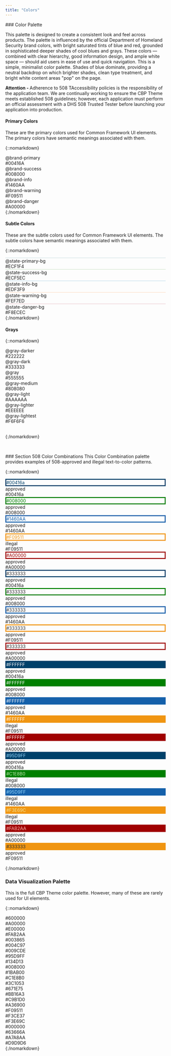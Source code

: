 ```yaml
---
title: "Colors"
---
```


<div class="pl-pattern">
### Color Palette

This palette is designed to create a consistent look and feel across products. The palette is influenced by the official Department of Homeland Security brand colors, with bright saturated tints of blue and red, grounded in sophisticated deeper shades of cool blues and grays. These colors &mdash; combined with clear hierarchy, good information design, and ample white space &mdash; should aid users in ease of use and quick navigation. This is a simple, minimalist color palette. Shades of blue dominate, providing a neutral backdrop on which brighter shades, clean type treatment, and bright white content areas "pop" on the page.

<b>Attention - </b>Adherence to 508 TAccessibility policies is the responsibility of the application team. We are continually working to ensure the CBP Theme meets established 508 guidelines; however, each application must perform an official assessment with a DHS 508 Trusted Tester before launching your application into production.

#### Primary Colors
These are the primary colors used for Common Framework UI elements. The primary colors have semantic meanings associated with them.


{::nomarkdown}
<div class="pl-palette">
    <div class="pl-palette-color">
        <div class="pl-palette-preview" style="background-color:#00416a;"></div>
        <div class="pl-palette-variable">@brand-primary</div>
        <div class="pl-palette-value">#00416A</div>
    </div>
    <div class="pl-palette-color">
        <div class="pl-palette-preview" style="background-color:#008000;"></div>
        <div class="pl-palette-variable">@brand-success</div>
        <div class="pl-palette-value">#008000</div>
    </div>
    <div class="pl-palette-color">
        <div class="pl-palette-preview" style="background-color:#1460aa;"></div>
        <div class="pl-palette-variable">@brand-info</div>
        <div class="pl-palette-value">#1460AA</div>
    </div>
    <div class="pl-palette-color">
        <div class="pl-palette-preview" style="background-color:#f09511;"></div>
        <div class="pl-palette-variable">@brand-warning</div>
        <div class="pl-palette-value">#F09511</div>
    </div>
    <div class="pl-palette-color">
        <div class="pl-palette-preview" style="background-color:#A00000;"></div>
        <div class="pl-palette-variable">@brand-danger</div>
        <div class="pl-palette-value">#A00000</div>
    </div>
</div>
{:/nomarkdown}

#### Subtle Colors
These are the subtle colors used for Common Framework UI elements. The subtle colors have semantic meanings associated with them.


{::nomarkdown}
<div class="pl-palette">
    <div class="pl-palette-color">
        <div class="pl-palette-preview" style="background-color:#ecf1f4; border: 1px solid #dce8eb;"></div>
        <div class="pl-palette-variable">@state-primary-bg</div>
        <div class="pl-palette-value">#ECF1F4</div>
    </div>
    <div class="pl-palette-color">
        <div class="pl-palette-preview" style="background-color:#ecf5ec; border: 1px solid #deecdb;"></div>
        <div class="pl-palette-variable">@state-success-bg</div>
        <div class="pl-palette-value">#ECF5EC</div>
    </div>
    <div class="pl-palette-color">
        <div class="pl-palette-preview" style="background-color:#edf3f9; border: 1px solid #d2e6f0;"></div>
        <div class="pl-palette-variable">@state-info-bg</div>
        <div class="pl-palette-value">#EDF3F9</div>
    </div>
    <div class="pl-palette-color">
        <div class="pl-palette-preview" style="background-color:#fef7ed; border: 1px solid #fde6d5;"></div>
        <div class="pl-palette-variable">@state-warning-bg</div>
        <div class="pl-palette-value">#FEF7ED</div>
    </div>
    <div class="pl-palette-color">
        <div class="pl-palette-preview" style="background-color:#f8ecec; border: 1px solid #f1d9dd;"></div>
        <div class="pl-palette-variable">@state-danger-bg</div>
        <div class="pl-palette-value">#F8ECEC</div>
    </div>
</div>
{:/nomarkdown}

#### Grays

{::nomarkdown}
<div class="pl-palette">
    <div class="pl-palette-color">
        <div class="pl-palette-preview" style="background-color:#222222;"></div>
        <div class="pl-palette-variable">@gray-darker</div>
        <div class="pl-palette-value">#222222</div>
    </div>
    <div class="pl-palette-color">
        <div class="pl-palette-preview" style="background-color:#333333;"></div>
        <div class="pl-palette-variable">@gray-dark</div>
        <div class="pl-palette-value">#333333</div>
    </div>
    <div class="pl-palette-color">
        <div class="pl-palette-preview" style="background-color:#555555;"></div>
        <div class="pl-palette-variable">@gray</div>
        <div class="pl-palette-value">#555555</div>
    </div>
    <div class="pl-palette-color">
        <div class="pl-palette-preview" style="background-color:#808080;"></div>
        <div class="pl-palette-variable">@gray-medium</div>
        <div class="pl-palette-value">#808080</div>
    </div>
    <div class="pl-palette-color">
        <div class="pl-palette-preview" style="background-color:#aaaaaa;"></div>
        <div class="pl-palette-variable">@gray-light</div>
        <div class="pl-palette-value">#AAAAAA</div>
    </div>
    <div class="pl-palette-color">
        <div class="pl-palette-preview" style="background-color:#eeeeee;"></div>
        <div class="pl-palette-variable">@gray-lighter</div>
        <div class="pl-palette-value">#EEEEEE</div>
    </div>
    <div class="pl-palette-color">
        <div class="pl-palette-preview" style="background-color:#f6f6f6;"></div>
        <div class="pl-palette-variable">@gray-lightest</div>
        <div class="pl-palette-value">#F6F6F6</div>
    </div>
</div>
&nbsp;

{:/nomarkdown}


&nbsp;
</div>
<div class="pl-pattern">
### Section 508 Color Combinations
This Color Combination palette provides examples of 508-approved and illegal text-to-color patterns.


{::nomarkdown}
<div class="pl-palette">
    <div class="pl-palette-color">
        <div class="pl-palette-preview" style="border-style:solid; border-size:1px; border-color:#00416a; color:#00416a;">#00416a</div>
        <div class="pl-palette-variable">approved</div>
        <div class="pl-palette-value">#00416a</div>
    </div>
    <div class="pl-palette-color">
        <div class="pl-palette-preview" style="border-style:solid; border-size:1px; border-color:#008000; color:#008000;">#008000</div>
        <div class="pl-palette-variable">approved</div>
        <div class="pl-palette-value">#008000</div>
    </div>
    <div class="pl-palette-color">
        <div class="pl-palette-preview" style="border-style:solid; border-size:1px; border-color:#1460AA; color:#1460AA;">#1460AA</div>
        <div class="pl-palette-variable">approved</div>
        <div class="pl-palette-value">#1460AA</div>
    </div>
    <div class="pl-palette-color">
        <div class="pl-palette-preview" style="border-style:solid; border-size:1px; border-color:#F09511; color:#F09511;">#F09511</div>
        <div class="pl-palette-variable">illegal</div>
        <div class="pl-palette-value">#F09511</div>
    </div>
    <div class="pl-palette-color">
        <div class="pl-palette-preview" style="border-style:solid; border-size:1px; border-color:#A00000; color:#A00000;">#A00000</div>
        <div class="pl-palette-variable">approved</div>
        <div class="pl-palette-value">#A00000</div>
    </div>
</div>

<div class="pl-palette">
    <div class="pl-palette-color">
        <div class="pl-palette-preview" style="border-style:solid; border-size:1px; border-color:#00416a; color:#333333">#333333</div>
        <div class="pl-palette-variable">approved</div>
        <div class="pl-palette-value">#00416a</div>
    </div>
    <div class="pl-palette-color">
        <div class="pl-palette-preview" style="border-style:solid; border-size:1px; border-color:#008000;color:#333333">#333333</div>
        <div class="pl-palette-variable">approved</div>
        <div class="pl-palette-value">#008000</div>
    </div>
    <div class="pl-palette-color">
        <div class="pl-palette-preview" style="border-style:solid; border-size:1px; border-color:#1460AA;color:#333333">#333333</div>
        <div class="pl-palette-variable">approved</div>
        <div class="pl-palette-value">#1460AA</div>
    </div>
    <div class="pl-palette-color">
        <div class="pl-palette-preview" style="border-style:solid; border-size:1px; border-color:#F09511;color:#333333">#333333</div>
        <div class="pl-palette-variable">approved</div>
        <div class="pl-palette-value">#F09511</div>
    </div>
    <div class="pl-palette-color">
        <div class="pl-palette-preview" style="border-style:solid; border-size:1px; border-color:#A00000;color:#333333">#333333</div>
        <div class="pl-palette-variable">approved</div>
        <div class="pl-palette-value">#A00000</div>
    </div>
</div>


<div class="pl-palette">
    <div class="pl-palette-color">
        <div class="pl-palette-preview" style="background-color:#00416a; border-style:solid; border-size:1px; border-color:#00416a; color:#FFFFFF;">#FFFFFF</div>
        <div class="pl-palette-variable">approved</div>
        <div class="pl-palette-value">#00416a</div>
    </div>
    <div class="pl-palette-color">
        <div class="pl-palette-preview" style="background-color:#008000; border-style:solid; border-size:1px; border-color:#008000; color:#FFFFFF;">#FFFFFF</div>
        <div class="pl-palette-variable">approved</div>
        <div class="pl-palette-value">#008000</div>
    </div>
    <div class="pl-palette-color">
        <div class="pl-palette-preview" style="background-color:#1460AA; border-style:solid; border-size:1px; border-color:#1460AA; color:#FFFFFF;">#FFFFFF</div>
        <div class="pl-palette-variable">approved</div>
        <div class="pl-palette-value">#1460AA</div>
    </div>
    <div class="pl-palette-color">
        <div class="pl-palette-preview" style="background-color:#F09511; border-style:solid; border-size:1px; border-color:#F09511; color:#FFFFFF;">#FFFFFF</div>
        <div class="pl-palette-variable">illegal</div>
        <div class="pl-palette-value">#F09511</div>
    </div>
    <div class="pl-palette-color">
        <div class="pl-palette-preview" style="background-color:#A00000; border-style:solid; border-size:1px; border-color:#A00000; color:#FFFFFF;">#FFFFFF</div>
        <div class="pl-palette-variable">approved</div>
        <div class="pl-palette-value">#A00000</div>
    </div>
</div>


<div class="pl-palette">
    <div class="pl-palette-color">
        <div class="pl-palette-preview" style="background-color:#00416a; border-style:solid; border-size:1px; border-color:#00416a; color:#95D9FF;">#95D9FF</div>
        <div class="pl-palette-variable">approved</div>
        <div class="pl-palette-value">#00416a</div>
    </div>
    <div class="pl-palette-color">
        <div class="pl-palette-preview" style="background-color:#008000; border-style:solid; border-size:1px; border-color:#008000; color:#C1E8B0;">#C1E8B0</div>
        <div class="pl-palette-variable">illegal</div>
        <div class="pl-palette-value">#008000</div>
    </div>
    <div class="pl-palette-color">
        <div class="pl-palette-preview" style="background-color:#1460AA; border-style:solid; border-size:1px; border-color:#1460AA; color:#95D9FF;">#95D9FF</div>
        <div class="pl-palette-variable">illegal</div>
        <div class="pl-palette-value">#1460AA</div>
    </div>
    <div class="pl-palette-color">
        <div class="pl-palette-preview" style="background-color:#F09511; border-style:solid; border-size:1px; border-color:#F09511; color:#F3E69C;">#F3E69C</div>
        <div class="pl-palette-variable">illegal</div>
        <div class="pl-palette-value">#F09511</div>
    </div>
    <div class="pl-palette-color">
        <div class="pl-palette-preview" style="background-color:#A00000; border-style:solid; border-size:1px; border-color:#A00000; color:#FAB2AA;">#FAB2AA</div>
        <div class="pl-palette-variable">approved</div>
        <div class="pl-palette-value">#A00000</div>
    </div>
</div>


<div class="pl-palette">
    <div class="pl-palette-color">
        <div class="pl-palette-preview"></div>
        <div class="pl-palette-variable"></div>
        <div class="pl-palette-value"></div>
    </div>
    <div class="pl-palette-color">
        <div class="pl-palette-preview"></div>
        <div class="pl-palette-variable"></div>
        <div class="pl-palette-value"></div>
    </div>
    <div class="pl-palette-color">
        <div class="pl-palette-preview"></div>
        <div class="pl-palette-variable"></div>
        <div class="pl-palette-value"></div>
    </div>
    <div class="pl-palette-color">
        <div class="pl-palette-preview" style="background-color:#F09511; border-style:solid; border-size:1px; border-color:#F09511; color:#333333;">#333333</div>
        <div class="pl-palette-variable">approved</div>
        <div class="pl-palette-value">#F09511</div>
    </div>
    <div class="pl-palette-color">
        <div class="pl-palette-preview"></div>
        <div class="pl-palette-variable"></div>
        <div class="pl-palette-value"></div>
    </div>

</div>


{:/nomarkdown}
&nbsp;
</div>

<div class="pl-pattern">

### Data Visualization Palette

This is the full CBP Theme color palette. However, many of these are rarely used for UI elements.

{::nomarkdown}
<div class="pl-palette">
    <div class="pl-palette-color">
        <div class="pl-palette-preview" style="background-color: #600000;"></div>
        <div class="pl-palette-value">#600000</div>
    </div>
    <div class="pl-palette-color">
        <div class="pl-palette-preview" style="background-color: #A00000;"></div>
        <div class="pl-palette-value">#A00000</div>
    </div>
    <div class="pl-palette-color">
        <div class="pl-palette-preview" style="background-color: #E00000;"></div>
        <div class="pl-palette-value">#E00000</div>
    </div>
    <div class="pl-palette-color">
        <div class="pl-palette-preview" style="background-color: #fab2aa;"></div>
        <div class="pl-palette-value">#FAB2AA</div>
    </div>
</div>
<div class="pl-palette">
    <div class="pl-palette-color">
        <div class="pl-palette-preview" style="background-color: #003865;"></div>
        <div class="pl-palette-value">#003865</div>
    </div>
    <div class="pl-palette-color">
        <div class="pl-palette-preview" style="background-color: #004C97;"></div>
        <div class="pl-palette-value">#004C97</div>
    </div>
    <div class="pl-palette-color">
        <div class="pl-palette-preview" style="background-color: #009CDE;"></div>
        <div class="pl-palette-value">#009CDE</div>
    </div>
    <div class="pl-palette-color">
        <div class="pl-palette-preview" style="background-color: #95D9FF;"></div>
        <div class="pl-palette-value">#95D9FF</div>
    </div>
</div>
<div class="pl-palette">
    <div class="pl-palette-color">
        <div class="pl-palette-preview" style="background-color: #134D13;"></div>
        <div class="pl-palette-value">#134D13</div>
    </div>
    <div class="pl-palette-color">
        <div class="pl-palette-preview" style="background-color: #008000;"></div>
        <div class="pl-palette-value">#008000</div>
    </div>
    <div class="pl-palette-color">
        <div class="pl-palette-preview" style="background-color: #1BAB00;"></div>
        <div class="pl-palette-value">#1BAB00</div>
    </div>
    <div class="pl-palette-color">
        <div class="pl-palette-preview" style="background-color: #C1E8B0;"></div>
        <div class="pl-palette-value">#C1E8B0</div>
    </div>
</div>
<div class="pl-palette">
    <div class="pl-palette-color">
        <div class="pl-palette-preview" style="background-color: #3C1053;"></div>
        <div class="pl-palette-value">#3C1053</div>
    </div>
    <div class="pl-palette-color">
        <div class="pl-palette-preview" style="background-color: #671E75;"></div>
        <div class="pl-palette-value">#671E75</div>
    </div>
    <div class="pl-palette-color">
        <div class="pl-palette-preview" style="background-color: #BB16A3;"></div>
        <div class="pl-palette-value">#BB16A3</div>
    </div>
    <div class="pl-palette-color">
        <div class="pl-palette-preview" style="background-color: #C9B1D0;"></div>
        <div class="pl-palette-value">#C9B1D0</div>
    </div>
</div>
<div class="pl-palette">
    <div class="pl-palette-color">
        <div class="pl-palette-preview" style="background-color: #A36900;"></div>
        <div class="pl-palette-value">#A36900</div>
    </div>
    <div class="pl-palette-color">
        <div class="pl-palette-preview" style="background-color: #F09511;"></div>
        <div class="pl-palette-value">#F09511</div>
    </div>
    <div class="pl-palette-color">
        <div class="pl-palette-preview" style="background-color: #F3CE37;"></div>
        <div class="pl-palette-value">#F3CE37</div>
    </div>
    <div class="pl-palette-color">
        <div class="pl-palette-preview" style="background-color: #F3E69C;"></div>
        <div class="pl-palette-value">#F3E69C</div>
    </div>
</div>
<div class="pl-palette">
    <div class="pl-palette-color">
        <div class="pl-palette-preview" style="background-color: #000000;"></div>
        <div class="pl-palette-value">#000000</div>
    </div>
    <div class="pl-palette-color">
        <div class="pl-palette-preview" style="background-color: #63666A;"></div>
        <div class="pl-palette-value">#63666A</div>
    </div>
    <div class="pl-palette-color">
        <div class="pl-palette-preview" style="background-color: #A7A8AA;"></div>
        <div class="pl-palette-value">#A7A8AA</div>
    </div>
    <div class="pl-palette-color">
        <div class="pl-palette-preview" style="background-color: #D9D9D6;"></div>
        <div class="pl-palette-value">#D9D9D6</div>
    </div>
</div>
{:/nomarkdown}

&nbsp;

</div>
